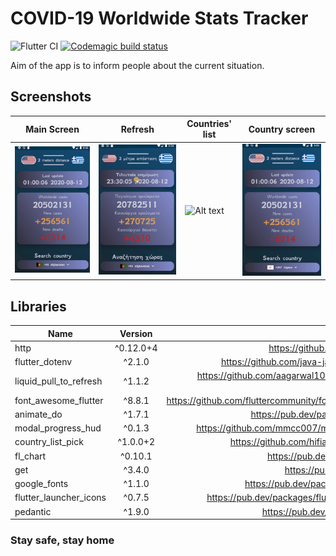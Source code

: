 # COVID-19 Worldwide Stats Tracker

![Flutter CI](https://github.com/esentis/COVID-19-Worldwide-Stats/workflows/Flutter%20CI/badge.svg)
[![Codemagic build status](https://api.codemagic.io/apps/5f1b4db288aa9042c607c29d/5f1b4db288aa9042c607c29c/status_badge.svg)](https://codemagic.io/apps/5f1b4db288aa9042c607c29d/5f1b4db288aa9042c607c29c/latest_build)

Aim of the app is to inform people about the current situation.

## Screenshots

Main Screen | Refresh | Countries' list | Country screen
------------ | -------------| ------------- | ------------- |
![Alt text](/screenshots/1.gif?raw=true "1") | ![Alt text](/screenshots/4.gif?raw=true "2") | ![Alt text](/screenshots/2.gif?raw=true "3") | ![Alt text](/screenshots/3.gif?raw=true "3")

## Libraries

| Name        | Version           | Repo  |
| ------------- |:-------------:| -----:|
| http      | ^0.12.0+4 |<https://github.com/dart-lang/http> |
| flutter_dotenv  | ^2.1.0 |<https://github.com/java-james/flutter_dotenv> |
| liquid_pull_to_refresh | ^1.1.2 | <https://github.com/aagarwal1012/Liquid-Pull-To-Refresh>|
| font_awesome_flutter | ^8.8.1 | <https://github.com/fluttercommunity/font_awesome_flutter> |
| animate_do | ^1.7.1 | <https://pub.dev/packages/animate_do> |
| modal_progress_hud | ^0.1.3 | <https://github.com/mmcc007/modal_progress_hud> |
| country_list_pick | ^1.0.0+2 | <https://github.com/hifiaz/country-list-pick> |
| fl_chart  | ^0.10.1 | <https://pub.dev/packages/fl_chart> |
| get  | ^3.4.0 | <https://pub.dev/packages/get> |
| google_fonts  | ^1.1.0 | <https://pub.dev/packages/google_fonts> |
| flutter_launcher_icons  | ^0.7.5 | <https://pub.dev/packages/flutter_launcher_icons> |
| pedantic  | ^1.9.0 | <https://pub.dev/packages/pedantic> |

### Stay safe, stay home
